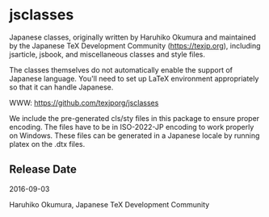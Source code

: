 # jsclasses

Japanese classes, originally written by Haruhiko Okumura and maintained
by the Japanese TeX Development Community (https://texjp.org), including
jsarticle, jsbook, and miscellaneous classes and style files.

The classes themselves do not automatically enable the support of
Japanese language. You'll need to set up LaTeX environment appropriately
so that it can handle Japanese.

WWW: https://github.com/texjporg/jsclasses

We include the pre-generated cls/sty files in this package to ensure
proper encoding. The files have to be in ISO-2022-JP encoding to work
properly on Windows. These files can be generated in a Japanese locale
by running platex on the .dtx files.

## Release Date

2016-09-03

Haruhiko Okumura,
Japanese TeX Development Community
